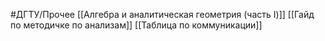#ДГТУ/Прочее 
[[Алгебра и аналитическая геометрия (часть I)]]
[[Гайд по методичке по анализам]]
[[Таблица по коммуникации]]